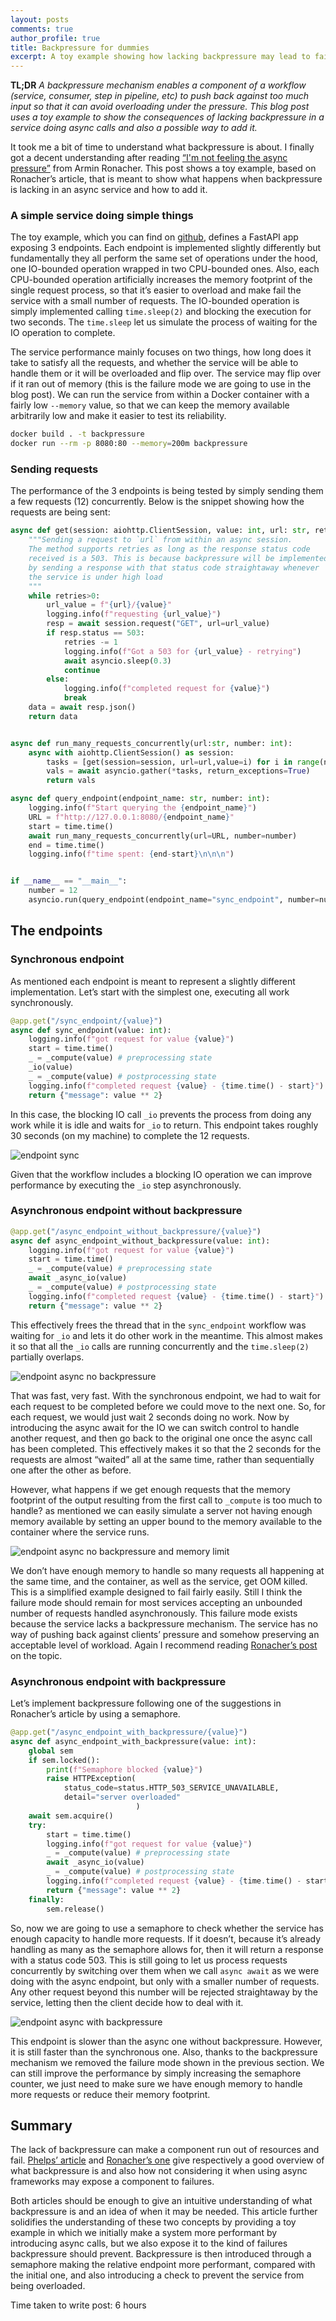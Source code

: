 ```yaml
---
layout: posts
comments: true
author_profile: true
title: Backpressure for dummies
excerpt: A toy example showing how lacking backpressure may lead to failures and how to add it.
---
```


**TL;DR**
*A backpressure mechanism enables a component of a workflow (service, consumer, step in pipeline, etc) to push back against too much input so that it can avoid overloading under the pressure. This blog post uses a toy example to show the consequences of lacking backpressure in a service doing async calls and also a possible way to add it.*

It took me a bit of time to understand what backpressure is about. I finally got a decent understanding after reading [“I'm not feeling the async pressure”](https://lucumr.pocoo.org/2020/1/1/async-pressure/) from Armin Ronacher. This post shows a toy example, based on Ronacher’s article, that is meant to show what happens when backpressure is lacking in an async service and how to add it.

### A simple service doing simple things

The toy example, which you can find on [github](https://github.com/matteo-pallini/backpressure-for-dummies), defines a FastAPI app exposing 3 endpoints. Each endpoint is implemented slightly differently but fundamentally they all perform the same set of operations under the hood, one IO-bounded operation wrapped in two CPU-bounded ones. Also, each CPU-bounded operation artificially increases the memory footprint of the single request process, so that it’s easier to overload and make fail the service with a small number of requests. The IO-bounded operation is simply implemented calling `time.sleep(2)` and blocking the execution for two seconds. The `time.sleep` let us simulate the process of waiting for the IO operation to complete.

The service performance mainly focuses on two things, how long does it take to satisfy all the requests, and whether the service will be able to handle them or it will be overloaded and flip over. The service may flip over if it ran out of memory (this is the failure mode we are going to use in the blog post). We can run the service from within a Docker container with a fairly low `--memory` value, so that we can keep the memory available arbitrarily low and make it easier to test its reliability.

```bash
docker build . -t backpressure
docker run --rm -p 8080:80 --memory=200m backpressure
```

### Sending requests

The performance of the 3 endpoints is being tested by simply sending them a few requests (12) concurrently. Below is the snippet showing how the requests are being sent:

```python
async def get(session: aiohttp.ClientSession, value: int, url: str, retries: int = 10):
    """Sending a request to `url` from within an async session.
    The method supports retries as long as the response status code
    received is a 503. This is because backpressure will be implemented
    by sending a response with that status code straightaway whenever
    the service is under high load
    """
    while retries>0:
        url_value = f"{url}/{value}"
        logging.info(f"requesting {url_value}")
        resp = await session.request("GET", url=url_value)
        if resp.status == 503:
            retries -= 1
            logging.info(f"Got a 503 for {url_value} - retrying")
            await asyncio.sleep(0.3)
            continue
        else:
            logging.info(f"completed request for {value}")
            break
    data = await resp.json()
    return data


async def run_many_requests_concurrently(url:str, number: int):
    async with aiohttp.ClientSession() as session:
        tasks = [get(session=session, url=url,value=i) for i in range(number)]
        vals = await asyncio.gather(*tasks, return_exceptions=True)
        return vals

async def query_endpoint(endpoint_name: str, number: int):
    logging.info(f"Start querying the {endpoint_name}")
    URL = f"http://127.0.0.1:8080/{endpoint_name}"
    start = time.time()
    await run_many_requests_concurrently(url=URL, number=number)
    end = time.time()
    logging.info(f"time spent: {end-start}\n\n\n")


if __name__ == "__main__":
    number = 12
    asyncio.run(query_endpoint(endpoint_name="sync_endpoint", number=number))
```

## The endpoints

### Synchronous endpoint

As mentioned each endpoint is meant to represent a slightly different implementation. Let’s start with the simplest one, executing all work synchronously.
```python
@app.get("/sync_endpoint/{value}")
async def sync_endpoint(value: int):
    logging.info(f"got request for value {value}")
    start = time.time()
    _ = _compute(value) # preprocessing state
    _io(value)
    _ = _compute(value) # postprocessing state
    logging.info(f"completed request {value} - {time.time() - start}")
    return {"message": value ** 2}
```
In this case, the blocking IO call `_io` prevents the process from doing any work while it is idle and waits for `_io` to return. This endpoint takes roughly 30 seconds (on my machine) to complete the 12 requests.

<img src="/assets/images/backpressure_for_dummies/endpoint_sync.png" alt="endpoint sync" />

Given that the workflow includes a blocking IO operation we can improve performance by executing the `_io` step asynchronously.

### Asynchronous endpoint without backpressure

```python
@app.get("/async_endpoint_without_backpressure/{value}")
async def async_endpoint_without_backpressure(value: int):
    logging.info(f"got request for value {value}")
    start = time.time()
    _ = _compute(value) # preprocessing state
    await _async_io(value)
    _ = _compute(value) # postprocessing state
    logging.info(f"completed request {value} - {time.time() - start}")
    return {"message": value ** 2}
```
This effectively frees the thread that in the `sync_endpoint` workflow was waiting for `_io` and lets it do other work in the meantime. This almost makes it so that all the `_io` calls are running concurrently and the `time.sleep(2)` partially overlaps.

<img src="/assets/images/backpressure_for_dummies/endpoint_async_without_backpressure.png" alt="endpoint async no backpressure" />

That was fast, very fast. With the synchronous endpoint, we had to wait for each request to be completed before we could move to the next one. So, for each request, we would just wait 2 seconds doing no work. Now by introducing the async await for the IO we can switch control to handle another request, and then go back to the original one once the async call has been completed. This effectively makes it so that the 2 seconds for the requests are almost “waited” all at the same time, rather than sequentially one after the other as before.

However, what happens if we get enough requests that the memory footprint of the output resulting from the first call to `_compute` is too much to handle? as mentioned we can easily simulate a server not having enough memory available by setting an upper bound to the memory available to the container where the service runs.

<img src="/assets/images/backpressure_for_dummies/endpoint_async_without_backpressure_memory.png" alt="endpoint async no backpressure and memory limit" />

We don’t have enough memory to handle so many requests all happening at the same time, and the container, as well as the service, get OOM killed. This is a simplified example designed to fail fairly easily. Still I think the failure mode should remain for most services accepting an unbounded number of requests handled asynchronously. This failure mode exists because the service lacks a backpressure mechanism. The service has no way of pushing back against clients’ pressure and somehow preserving an acceptable level of workload. Again I recommend reading [Ronacher’s post](https://lucumr.pocoo.org/2020/1/1/async-pressure/) on the topic.

### Asynchronous endpoint with backpressure

Let’s implement backpressure following one of the suggestions in Ronacher’s article by using a semaphore.

```python
@app.get("/async_endpoint_with_backpressure/{value}")
async def async_endpoint_with_backpressure(value: int):
    global sem
    if sem.locked():
        print(f"Semaphore blocked {value}")
        raise HTTPException(
            status_code=status.HTTP_503_SERVICE_UNAVAILABLE,
            detail="server overloaded"
                            )
    await sem.acquire()
    try:
        start = time.time()
        logging.info(f"got request for value {value}")
        _ = _compute(value) # preprocessing state
        await _async_io(value)
        _ = _compute(value) # postprocessing state
        logging.info(f"completed request {value} - {time.time() - start}")
        return {"message": value ** 2}
    finally:
        sem.release()
```

So, now we are going to use a semaphore to check whether the service has enough capacity to handle more requests. If it doesn’t, because it’s already handling as many as the semaphore allows for, then it will return a response with a status code 503. This is still going to let us process requests concurrently by switching over them when we call `async await` as we were doing with the async endpoint, but only with a smaller number of requests. Any other request beyond this number will be rejected straightaway by the service, letting then the client decide how to deal with it.

<img src="/assets/images/backpressure_for_dummies/endpoint_async_backpressured.png" alt="endpoint async with backpressure" />

This endpoint is slower than the async one without backpressure. However, it is still faster than the synchronous one. Also, thanks to the backpressure mechanism we removed the failure mode shown in the previous section. We can still improve the performance by simply increasing the semaphore counter, we just need to make sure we have enough memory to handle more requests or reduce their memory footprint.


## Summary

The lack of backpressure can make a component run out of resources and fail. [Phelps’ article](https://medium.com/@jayphelps/backpressure-explained-the-flow-of-data-through-software-2350b3e77ce7) and [Ronacher’s one](https://lucumr.pocoo.org/2020/1/1/async-pressure/) give respectively a good overview of what backpressure is and also how not considering it when using async frameworks may expose a component to failures.

Both articles should be enough to give an intuitive understanding of what backpressure is and an idea of when it may be needed. This article further solidifies the understanding of these two concepts by providing a toy example in which we initially make a system more performant by introducing async calls, but we also expose it to the kind of failures backpressure should prevent. Backpressure is then introduced through a semaphore making the relative endpoint more performant, compared with the initial one, and also introducing a check to prevent the service from being overloaded.

Time taken to write post: 6 hours
